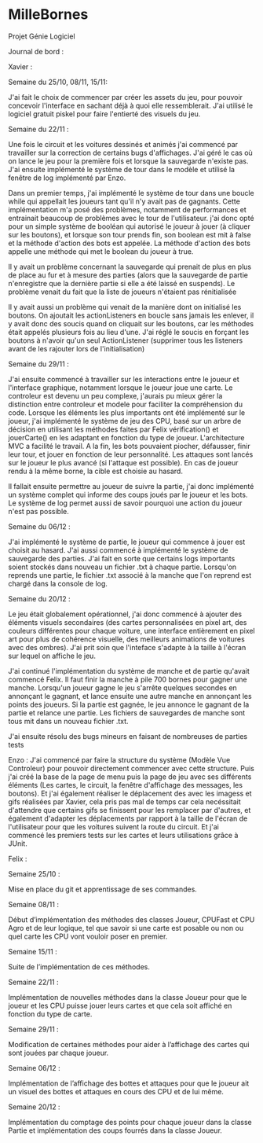 # MilleBornes
Projet Génie Logiciel


Journal de bord :

Xavier :


Semaine du 25/10, 08/11, 15/11:

J'ai fait le choix de commencer par créer les assets du jeu, pour pouvoir concevoir l'interface en sachant déjà à quoi elle ressemblerait. J'ai utilisé le logiciel gratuit piskel pour faire l'entierté des visuels du jeu.



Semaine du 22/11 :

Une fois le circuit et les voitures dessinés et animés j'ai commencé par travailler sur la correction de certains bugs d'affichages.
J'ai géré le cas où on lance le jeu pour la première fois et lorsque la sauvegarde n'existe pas.
J'ai ensuite implémenté le système de tour dans le modèle et utilisé la fenêtre de log implémenté par Enzo.


Dans un premier temps, j'ai implémenté le système de tour dans une boucle while qui appellait les joueurs tant qu'il n'y avait pas de gagnants.
Cette implémentation m'a posé des problèmes, notamment de performances et entrainait beaucoup de problèmes avec le tour de l'utilisateur.
j'ai donc opté pour un simple système de booléan qui autorisé le joueur à jouer (à cliquer sur les boutons), et lorsque son tour prends fin, son boolean est mit à false et la méthode d'action des bots est appelée. La méthode d'action des bots appelle une méthode qui met le boolean du joueur à true.


Il y avait un problème concernant la sauvegarde qui prenait de plus en plus de place au fur et à mesure des parties (alors que la sauvegarde de partie n'enregistre que la dernière partie si elle a été laissé en suspends). Le problème venait du fait que la liste de joueurs n'étaient pas rénitialisée

Il y avait aussi un problème qui venait de la manière dont on initialisé les boutons. On ajoutait les actionListeners en boucle sans jamais les enlever, il y avait donc des soucis quand on cliquait sur les boutons, car les méthodes était appelés plusieurs fois au lieu d'une. J'ai réglé le soucis en forçant les boutons à n'avoir qu'un seul ActionListener (supprimer tous les listeners avant de les rajouter lors de l'initialisation)



Semaine du 29/11 :

J'ai ensuite commencé à travailler sur les interactions entre le joueur et l'interface graphique, notamment lorsque le joueur joue une carte. Le controleur est devenu un peu complexe, j'aurais pu mieux gérer la distinction entre controleur et modele pour faciliter la compréhension du code.
Lorsque les éléments les plus importants ont été implémenté sur le joueur, j'ai implémenté le système de jeu des CPU, basé sur un arbre de décision en utilisant les méthodes faites par Felix vérification() et jouerCarte() en les adaptant en fonction du type de joueur. L'architecture MVC a facilité le travail. A la fin, les bots pouvaient piocher, défausser, finir leur tour, et jouer en fonction de leur personnalité. Les attaques sont lancés sur le joueur le plus avancé (si l'attaque est possible). En cas de joueur rendu à la même borne, la cible est choisie au hasard.

Il fallait ensuite permettre au joueur de suivre la partie, j'ai donc implémenté un système complet qui informe des coups joués par le joueur et les bots. Le système de log permet aussi de savoir pourquoi une action du joueur n'est pas possible.


Semaine du 06/12 :

J'ai implémenté le système de partie, le joueur qui commence à jouer est choisit au hasard. J'ai aussi commencé à implémenté le système de sauvegarde des parties. J'ai fait en sorte que certains logs importants soient stockés dans nouveau un fichier .txt à chaque partie. Lorsqu'on reprends une partie, le fichier .txt associé à la manche que l'on reprend est chargé dans la console de log.

Semaine du 20/12 :

Le jeu était globalement opérationnel, j'ai donc commencé à ajouter des éléments visuels secondaires (des cartes personnalisées en pixel art, des couleurs différentes pour chaque voiture, une interface entièrement en pixel art pour plus de cohérence visuelle, des meilleurs animations de voitures avec des ombres). J'ai prit soin que l'inteface s'adapte à la taille à l'écran sur lequel on affiche le jeu.

J'ai continué l'implémentation du système de manche et de partie qu'avait commencé Felix. Il faut finir la manche à pile 700 bornes pour gagner une manche. Lorsqu'un joueur gagne le jeu s'arrête quelques secondes en annonçant le gagnant, et lance ensuite une autre manche en annonçant les points des joueurs. Si la partie est gagnée, le jeu annonce le gagnant de la partie et relance une partie. Les fichiers de sauvegardes de manche sont tous mit dans un nouveau fichier .txt.

J'ai ensuite résolu des bugs mineurs en faisant de nombreuses de parties tests






Enzo :
J'ai commencé par faire la structure du système (Modèle Vue Controleur) pour pouvoir directement commencer avec cette structure. Puis j'ai créé la base de la page de menu puis la page de jeu avec ses différents éléments (Les cartes, le circuit, la fenêtre d'affichage des messages, les boutons).
Et j'ai également réaliser le déplacement des avec les imagess et gifs réalisées par Xavier, cela pris pas mal de temps car cela necéssitait d'attendre que certains gifs se finissent pour les remplacer par d'autres, et également d'adapter les déplacements par rapport à la taille de l'écran de l'utilisateur pour que les voitures suivent la route du circuit.
Et j'ai commencé les premiers tests sur les cartes et leurs utilisations grâce à JUnit.


Felix : 

Semaine 25/10 :

Mise en place du git et apprentissage de ses commandes.

Semaine 08/11 :

Début d’implémentation des méthodes des classes Joueur, CPUFast et CPU Agro et de leur logique, tel que savoir si une carte est posable ou non ou quel carte les CPU vont vouloir poser en premier.

Semaine 15/11 :

Suite de l’implémentation de ces méthodes.

Semaine 22/11 :

Implémentation de nouvelles méthodes dans la classe Joueur pour que le joueur et les CPU puisse jouer leurs cartes et que cela soit affiché en fonction du type de carte.

Semaine 29/11 : 

Modification de certaines méthodes pour aider à l’affichage des cartes qui sont jouées par chaque joueur.

Semaine 06/12 :

Implémentation de l’affichage des bottes et attaques pour que le joueur ait un visuel des bottes et attaques en cours des CPU et de lui même.

Semaine 20/12 :

Implémentation du comptage des points pour chaque joueur dans la classe Partie et implémentation des coups fourrés dans la classe Joueur.